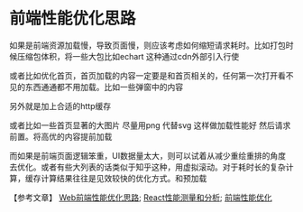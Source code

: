 前端性能优化思路
===

如果是前端资源加载慢，导致页面慢，则应该考虑如何缩短请求耗时。比如打包时候压缩包体积，将一些大包比如echart 这种通过cdn外部引入行使

或者比如优化首页，首页加载的内容一定要是和首页相关的，任何第一次打开看不见的东西通通都不用加载。比如一些弹窗中的内容

另外就是加上合适的http缓存

或者比如一些首页显著的大图片 尽量用png 代替svg 这样做加载性能好 然后请求前置。将高优的内容提前加载

而如果是前端页面逻辑笨重，UI数据量太大，则可以试着从减少重绘重排的角度去优化。或者有些大列表的话类似于知乎这种，用虚拟滚动。对于耗时长的复杂计算，缓存计算结果往往是见效较快的优化方式。和预加载


【参考文章】
[Web前端性能优化思路](https://www.51cto.com/article/702962.html);
[React性能测量和分析](https://juejin.cn/post/6844903869378641933);
[前端性能优化](https://juejin.cn/post/6911472693405548557#heading-50)